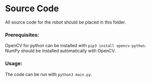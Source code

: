 # Source Code
All source code for the robot should be placed in this folder.

### Prerequisites:

OpenCV for python can be installed with `pip3 install opencv-python`.  
NumPy should be installed automatically with OpenCV.

### Usage:

The code can be run with `python3 main.py`.  
